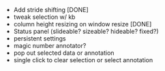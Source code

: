 
* Add stride shifting [DONE]
* tweak selection w/ kb
* column height resizing on window resize [DONE]
* Status panel (slideable? sizeable? hideable? fixed?)
* persistent settings
* magic number annotator?
* pop out selected data or annotation
* single click to clear selection or select annotation

